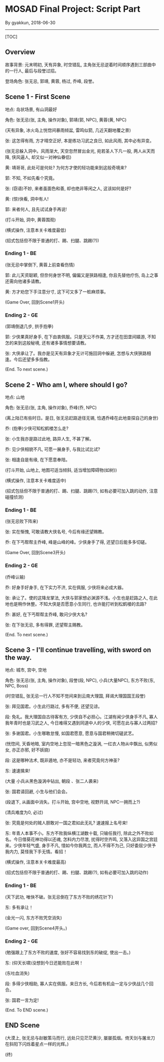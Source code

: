 # MOSAD Final Project: Script Part

By gyakkun, 2018-06-30

--------------


[TOC]



## Overview

故事背景: 元末明初, 天有异象, 时空错乱, 主角张无忌逆着时间顺序遇到三部曲中的一行人, 最后与段誉过招。

登场角色: 张无忌, 郭靖, 黄蓉, 杨过, 乔峰, 段誉。



## Scene 1 - First Scene

地点: 岛状场景, 有山洞最好

角色: 张无忌(张, 主角, 操作对象), 郭靖(郭, NPC), 黄蓉(黄, NPC)

(天有异象, 冰火岛上恍惚间暴雨倾盆, 雷鸣似箭, 几近天翻地覆之景)

张: 这怎得有雨, 方才晴空正好, 本是练功习武之良日, 如此风雨, 其中必有异变。

(张无忌躲入洞中。风雨渐大, 天空忽然冒出金光, 宛若圣人下凡一般, 两人从天而降, 侠风逼人, 却又似一对神仙眷侣)

黄: 靖哥哥, 此处可是何处? 为何方才使的轻功能来到这般奇境来?

郭: 不知, 不如先看个究竟。

张: (窃语)不妙, 来者虽面色和善, 却也绝非等闲之人, 这该如何是好?

黄: (惊)快看, 洞中有人!

郭: 来者何人, 且先试试身手再说!

(打斗开始, 洞中, 黄蓉围观)

(横式操作, 注意本关卡难度最低)

(招式包括但不限于普通的打、踢、扫腿、跳踢(?))

### Ending 1 - BE 

(张无忌中掌倒下, 黄蓉上前查看伤情)

郭: 此儿天资聪颖, 但奈何身世不明, 偏偏又是狭路相逢, 你且先替他疗伤, 岛上之事还需向他诸多请教。 

黄: 方才劝您下手注意分寸, 这下可又多了一桩麻烦事。

(Game Over, 回到Scene1开头)

### Ending 2 - GE

(郭靖倒退几步, 拱手抱拳)

郭: 少侠果真好身手, 在下由衷佩服。只是天公不作美, 方才还在田垄间嬉游, 不知怎的来到这般秘境, 还有诸多事情想要请教。

张: 大侠承让了。我亦是见天有异象才无计可施回洞中躲避, 怎想与大侠狭路相逢。今后还望多多指教。

(End. To next scene.)



## Scene 2 - Who am I, where should I go?

地点: 山地

角色: 张无忌(张, 主角, 操作对象), 乔峰(乔, NPC)

(离上陆已有些时日。是日, 张无忌赶路途径无锡, 恰遇乔峰在此地查探自己的身世)

乔: (抱拳)少侠可知松鹤楼怎么走?

张: 小生我亦是路过此地, 路异人生, 不甚了解。

乔: 见少侠相貌不凡, 可愿一展身手, 与我比试比试?

张: 相逢自是有缘, 在下愿意奉陪。

(打斗开始, 山地上, 地图可适当倾斜, 适当增加障碍物(如树))

(横式操作, 注意本关卡难度适中)

(招式包括但不限于普通的打、踢、扫腿、跳踢(?), 如有必要可加入跳的动作, 注意碰撞侦测)

### Ending 1 - BE

(张无忌败下阵来)

张: 实在惭愧, 可敢请教大侠名号, 今后有缘还望赐教。

乔: 在下丐帮帮主乔峰, 峰是山峰的峰。少侠身手了得, 还望日后能多多切磋。

(Game Over, 回到Scene3开头)

### Ending 2 - GE

(乔峰认输)

乔: 好身手好身手, 在下实力不济, 实在佩服, 少侠将来必成大器。

张: 承让了。使的这降龙掌法, 大侠与郭家想必渊源不浅。小生也是赶路之人, 在此地也是稍作休整。不知大侠是否愿意小生同行, 也许能打听到松鹤楼的去路?

乔: 甚好, 在下丐帮帮主乔峰, 敢问少侠大名?

张: 在下张无忌, 多有得罪, 还望帮主赐教。

(End. To next scene.)




## Scene 3 - I'll continue travelling, with sword on the way.

地点: 城市, 宫中, 空地

角色: 张无忌(张, 主角, 操作对象), 段誉(段, NPC), 小兵(大量NPC), 东方不败(东, NPC, Boss)

(时空错乱, 张无忌一行人不知不觉间来到云南大理国, 拜谒大理国国王段誉)

张: 拜见国君。小生此行路过, 多有不便, 还望见谅。

段: 免礼。我大理国自古待客有方, 少侠自不必担心。江湖有闻少侠身手不凡, 寡人我年青时也是习武之人, 今日难得又遇到同道中人的少侠, 可愿在此与寡人过两招?

张: 多谢国君。小生哪敢怠慢, 如国君愿意, 愿意与国君稍微切磋武艺。

(恍惚间, 天昏地暗, 室内空地上忽现一暗黑色之漩涡, 一红衣人物从中飘出, 似男似女, 亦正亦邪, 好不妖娆)

段: 这是哪种法术, 既非遁地, 亦不是轻功, 来者究竟何方神圣?

东: 速速擒来!

(大量 小兵从黑色漩涡中钻出, 朝段 、张二人袭来)

张: 国君请回避, 小生与他们会会。

(段退下, 从画面中消失。打斗开始, 宫中空地, 视野开阔, NPC一拥而上?)

(清兵难度为0, 必过)

张: 究竟是何处的贼人胆敢对一国之君如此无礼? 速速报上名号来!

东: 年青人本事不小。东方不败我纵横江湖数十载, 只输任我行, 除此之外不败如名。今日借葵花神功得以还魂, 怎料内力尽泄, 扰得时空齐鸣, 又落入这异国之宫廷来。少侠年轻气盛, 身手不凡, 惜如今你我两立, 而人不得不为己, 只好委屈少侠予我内力, 莫怪我下手无情。看招！

(横式操作, 注意本关卡难度最高)

(招式包括但不限于普通的打、踢、扫腿、跳踢(?), 如有必要可加入跳的动作)

### Ending 1 - BE

(天下武功, 唯快不破。张无忌倒在了东方不败的绣花针下)

东: 多有承让！

(金光一闪, 东方不败凭空消失)

(Game over, 回到Scene4开头。)

### Ending 2 - GE

(勉强跟上了东方不败的速度, 张好不容易找到东的破绽, 使出一击。)

东: (仰天长啸)没想到今日还能败在此啊！

(东吐血消失)

段: 多得少侠相助, 寡人实在佩服。来日方长, 今后若有机会一定与少侠战几个回合。

张: 国君一言为定!

(End. To END scene.)



## END Scene

(大漠上, 张无忌与赵敏策马而行, 远处只见茫茫黄沙, 屡屡孤烟。倚天剑与屠龙刀在斜阳下闪烁着星点一样的光辉。)

(终)